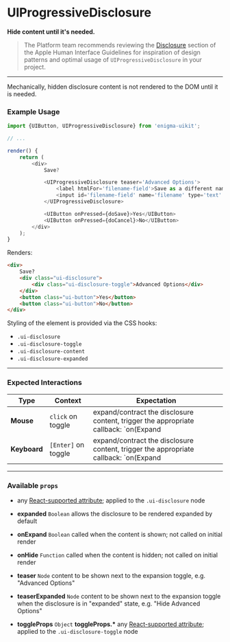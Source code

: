 # UIProgressiveDisclosure
__Hide content until it's needed.__

> The Platform team recommends reviewing the [Disclosure](https://developer.apple.com/library/mac/documentation/UserExperience/Conceptual/OSXHIGuidelines/ControlsButtons.html#//apple_ref/doc/uid/20000957-CH48-SW12) section of the Apple Human Interface Guidelines for inspiration of design patterns and optimal usage of `UIProgressiveDisclosure` in your project.

---

Mechanically, hidden disclosure content is not rendered to the DOM until it is needed.

### Example Usage

```js
import {UIButton, UIProgressiveDisclosure} from 'enigma-uikit';

// ...

render() {
    return (
        <div>
            Save?

            <UIProgressiveDisclosure teaser='Advanced Options'>
                <label htmlFor='filename-field'>Save as a different name?</label>
                <input id='filename-field' name='filename' type='text' placeholder='untitled.txt' />
            </UIProgressiveDisclosure>

            <UIButton onPressed={doSave}>Yes</UIButton>
            <UIButton onPressed={doCancel}>No</UIButton>
        </div>
    );
}
```
Renders:
```html
<div>
    Save?
    <div class="ui-disclosure">
        <div class="ui-disclosure-toggle">Advanced Options</div>
    </div>
    <button class="ui-button">Yes</button>
    <button class="ui-button">No</button>
</div>
```

Styling of the element is provided via the CSS hooks:

- `.ui-disclosure`
- `.ui-disclosure-toggle`
- `.ui-disclosure-content`
- `.ui-disclosure-expanded`

---

### Expected Interactions

Type | Context | Expectation
---- | ------- | -----------
__Mouse__ | `click` on toggle | expand/contract the disclosure content, trigger the appropriate callback: `on(Expand|Hide)`
__Keyboard__ | `[Enter]` on toggle | expand/contract the disclosure content, trigger the appropriate callback: `on(Expand|Hide)`

---

### Available `props`
- any [React-supported attribute](https://facebook.github.io/react/docs/tags-and-attributes.html#html-attributes); applied to the `.ui-disclosure` node

- __expanded__ `Boolean`
  allows the disclosure to be rendered expanded by default

- __onExpand__ `Boolean`
  called when the content is shown; not called on initial render

- __onHide__ `Function`
  called when the content is hidden; not called on initial render

- __teaser__ `Node`
  content to be shown next to the expansion toggle, e.g. "Advanced Options"

- __teaserExpanded__ `Node`
  content to be shown next to the expansion toggle when the disclosure is in "expanded" state, e.g. "Hide Advanced Options"

- __toggleProps__ `Object`
  __toggleProps.*__
  any [React-supported attribute](https://facebook.github.io/react/docs/tags-and-attributes.html#html-attributes); applied to the `.ui-disclosure-toggle` node
